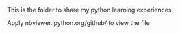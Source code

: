 This is the folder to share my python learning experiences.

Apply nbviewer.ipython.org/github/ to view the file
